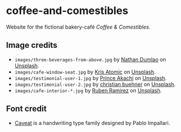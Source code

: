 # coffee-and-comestibles

Website for the fictional bakery-café _Coffee &amp; Comestibles_.

## Image credits

- `images/three-beverages-from-above.jpg` by [Nathan Dumlao](https://unsplash.com/@nate_dumlao?utm_source=unsplash&utm_medium=referral&utm_content=creditCopyText) on [Unsplash](https://unsplash.com/s/photos/cafe?utm_source=unsplash&utm_medium=referral&utm_content=creditCopyText).
- `images/cafe-window-seat.jpg` by [Kris Atomic](https://unsplash.com/@krisatomic?utm_source=unsplash&utm_medium=referral&utm_content=creditCopyText) on [Unsplash](https://unsplash.com/?utm_source=unsplash&utm_medium=referral&utm_content=creditCopyText).
- `images/testimonial-user-1.jpg` by [Prince Akachi](https://unsplash.com/@princearkman?utm_source=unsplash&utm_medium=referral&utm_content=creditCopyText) on [Unsplash](https://unsplash.com/?utm_source=unsplash&utm_medium=referral&utm_content=creditCopyText).
- `images/testimonial-user-2.jpg` by [christian buehner](https://unsplash.com/@christianbuehner?utm_source=unsplash&utm_medium=referral&utm_content=creditCopyText) on [Unsplash](https://unsplash.com/?utm_source=unsplash&utm_medium=referral&utm_content=creditCopyText).
- `images/cafe-interior-*.jpg` by [Ruben Ramirez](https://unsplash.com/@pinchebesu?utm_source=unsplash&utm_medium=referral&utm_content=creditCopyText) on [Unsplash](https://unsplash.com/?utm_source=unsplash&utm_medium=referral&utm_content=creditCopyText).

## Font credit

- [Caveat](https://fonts.google.com/specimen/Caveat?query=caveat) is a handwriting type family designed by Pablo Impallari.
